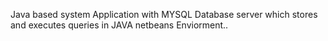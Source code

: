 Java based system Application with MYSQL Database server which stores and executes queries in JAVA netbeans Enviorment..

